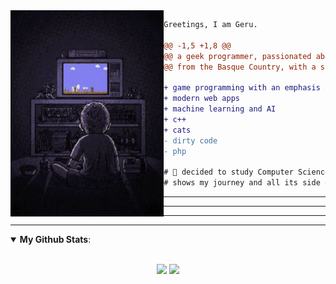 <div><img align="left" height="330" src="https://github.com/geru-scotland/geru-scotland/blob/master/image/playing-video-games.gif"/></div>


```diff
Greetings, I am Geru.

@@ -1,5 +1,8 @@
@@ a geek programmer, passionated about video games and science @@
@@ from the Basque Country, with a scottish background @@

+ game programming with an emphasis on server side development
+ modern web apps
+ machine learning and AI
+ c++
+ cats
- dirty code
- php

# 📖 decided to study Computer Science after many years, so this Github
# shows my journey and all its side quests.
```

---------------
---------------
---------------

---------------

<details open>
 <summary><b>My Github Stats</b>: </summary>

<br>

<p align = "center">
  <img src = "https://github-readme-stats-sigma-five.vercel.app/api?username=geru-scotland&show_icons=true&theme=tokyonight&line_height=27">
  <img src = "https://github-readme-stats-sigma-five.vercel.app/api/top-langs/?username=geru-scotland&hide=css,html&theme=tokyonight">
</p>

</details>
